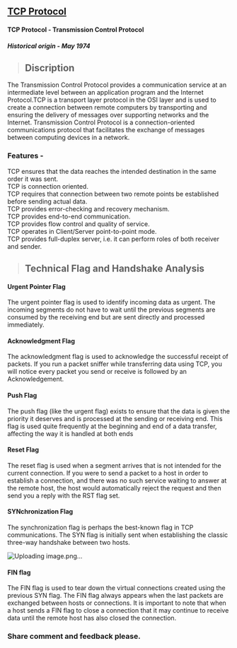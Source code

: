 ## [TCP Protocol](https://prayuja-teli.github.io/Blog/TCP)     

#### TCP Protocol - Transmission Control Protocol<br/>
##### Historical origin - May 1974


> ## Discription<br/>

The Transmission Control Protocol provides a communication service at an intermediate level between an application program and the Internet Protocol.TCP is a transport layer protocol in the OSI layer and is used to create a connection between remote computers by transporting and ensuring the delivery of messages over supporting networks and the Internet. Transmission Control Protocol is a connection-oriented communications protocol that facilitates the exchange of messages between computing devices in a network.<br/>

### Features -<br/>

TCP ensures that the data reaches the intended destination in the same order it was sent.<br/>
TCP is connection oriented.<br/> 
TCP requires that connection between two remote points be established before sending actual data.<br/>
TCP provides error-checking and recovery mechanism.<br/>
TCP provides end-to-end communication.<br/>
TCP provides flow control and quality of service.<br/>
TCP operates in Client/Server point-to-point mode.<br/>
TCP provides full-duplex server, i.e. it can perform roles of both receiver and sender.<br/>

>## Technical Flag and Handshake Analysis<br/>

#### Urgent Pointer Flag<br/>

The urgent pointer flag is used to identify incoming data as urgent. The incoming segments do not have to wait until the previous segments are consumed by the receiving end but are sent directly and processed immediately. <br/>

#### Acknowledgment Flag<br/>
The acknowledgment flag is used to acknowledge the successful receipt of packets.  If you run a packet sniffer while transferring data using TCP, you will notice every packet you send or receive is followed by an Acknowledgement.<br/>

#### Push Flag<br/>
The push flag (like the urgent flag) exists to ensure that the data is given the priority it deserves and is processed at the sending or receiving end. This flag is used quite frequently at the beginning and end of a data transfer, affecting the way it is handled at both ends<br/>

#### Reset Flag<br/>
The reset flag is used when a segment arrives that is not intended for the current connection. If you were to send a packet to a host in order to establish a connection, and there was no such service waiting to answer at the remote host, the host would automatically reject the request and then send you a reply with the RST flag set.<br/>

#### SYNchronization Flag<br/>
The synchronization flag is perhaps the best-known flag in TCP communications. The SYN flag is initially sent when establishing the classic three-way handshake between two hosts.<br/>


![Uploading image.png…]()<br/>



#### FIN flag<br/>
The FIN flag is used to tear down the virtual connections created using the previous SYN flag.  The FIN flag always appears when the last packets are exchanged between hosts or connections. It is important to note that when a host sends a FIN flag to close a connection that it may continue to receive data until the remote host has also closed the connection.<br/>



### Share comment and feedback please.
